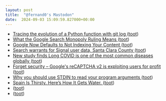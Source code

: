 ```yaml
---
layout: post
title:  "@fernand0's Mastodon"
date:  2024-09-03 15:09:59.827000+00:00
---
```

*  [Tracing the evolution of a Python function with git log ](https://nerderati.com/tracing-the-evolution-of-a-python-function-with-git-log) ([toot](https://mastodon.social/@fernand0/113074254631838089))
*  [What the Google Search Monopoly Ruling Means ](https://www.scientificamerican.com/article/what-the-google-search-monopoly-ruling-means) ([toot](https://mastodon.social/@fernand0/113074012626500989))
*  [Google Now Defaults to Not Indexing Your Content ](https://www.vincentschmalbach.com/google-now-defaults-to-not-indexing-your-content) ([toot](https://mastodon.social/@fernand0/113073753208814506))
*  [Search warrants for Signal user data, Santa Clara County ](https://signal.org/bigbrother/santa-clara-county) ([toot](https://mastodon.social/@fernand0/113073688295495130))
*  [New study finds Long COVID is one of the most common diseases globally ](https://www.wsws.org/en/articles/2024/08/09/wskf-a09.htm) ([toot](https://mastodon.social/@fernand0/113073288535278070))
*  [Forget security – Google's reCAPTCHA v2 is exploiting users for profit ](https://www.theregister.com/2024/07/24/googles_recaptchav2_labo) ([toot](https://mastodon.social/@fernand0/113073101360218871))
*  [Why you should use STDIN to read your program arguments ](https://victoronsoftware.com/posts/get-args-from-stdin) ([toot](https://mastodon.social/@fernand0/113072910011802998))
*  [Spain Is Thirsty. Here’s How It Gets Water. ](https://www.nytimes.com/2024/08/12/business/spain-water-desalination.htm) ([toot](https://mastodon.social/@fernand0/113072514186707116))
*  [ ](https://mastodon.social/users/fernand0/statuses/113072399331825687/activity) ([toot](https://mastodon.social/users/fernand0/statuses/113072399331825687/activity))
*  [ ](https://mastodon.social/@sergiojimenez) ([toot](https://mastodon.social/@fernand0/113072398907087978))
